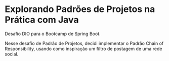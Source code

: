 # Explorando Padrões de Projetos na Prática com Java

Desafio DIO para o Bootcamp de Spring Boot.

Nesse desafio de Padrão de Projetos, decidi implementar o Padrão Chain of Responsibility, usando como inspiração um filtro de postagem de uma rede social.